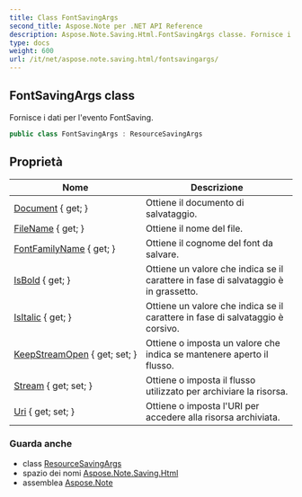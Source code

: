 ```yaml
---
title: Class FontSavingArgs
second_title: Aspose.Note per .NET API Reference
description: Aspose.Note.Saving.Html.FontSavingArgs classe. Fornisce i dati per levento FontSaving.
type: docs
weight: 600
url: /it/net/aspose.note.saving.html/fontsavingargs/
---
```

## FontSavingArgs class

Fornisce i dati per l'evento FontSaving.

```csharp
public class FontSavingArgs : ResourceSavingArgs
```

## Proprietà

| Nome | Descrizione |
| --- | --- |
| [Document](../../aspose.note.saving.html/resourcesavingargs/document/) { get; } | Ottiene il documento di salvataggio. |
| [FileName](../../aspose.note.saving.html/resourcesavingargs/filename/) { get; } | Ottiene il nome del file. |
| [FontFamilyName](../../aspose.note.saving.html/fontsavingargs/fontfamilyname/) { get; } | Ottiene il cognome del font da salvare. |
| [IsBold](../../aspose.note.saving.html/fontsavingargs/isbold/) { get; } | Ottiene un valore che indica se il carattere in fase di salvataggio è in grassetto. |
| [IsItalic](../../aspose.note.saving.html/fontsavingargs/isitalic/) { get; } | Ottiene un valore che indica se il carattere in fase di salvataggio è corsivo. |
| [KeepStreamOpen](../../aspose.note.saving.html/resourcesavingargs/keepstreamopen/) { get; set; } | Ottiene o imposta un valore che indica se mantenere aperto il flusso. |
| [Stream](../../aspose.note.saving.html/resourcesavingargs/stream/) { get; set; } | Ottiene o imposta il flusso utilizzato per archiviare la risorsa. |
| [Uri](../../aspose.note.saving.html/resourcesavingargs/uri/) { get; set; } | Ottiene o imposta l'URI per accedere alla risorsa archiviata. |

### Guarda anche

* class [ResourceSavingArgs](../resourcesavingargs/)
* spazio dei nomi [Aspose.Note.Saving.Html](../../aspose.note.saving.html/)
* assemblea [Aspose.Note](../../)


